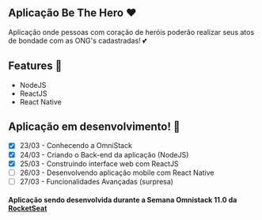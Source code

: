 
## Aplicação Be The Hero :heart:
Aplicação onde pessoas com coração de heróis poderão realizar seus atos de bondade com as ONG's cadastradas! :two_hearts:

## Features :wrench:
- NodeJS
- ReactJS
- React Native

## Aplicação em desenvolvimento! :hammer:
* [x] 23/03 - Conhecendo a OmniStack
* [x] 24/03 - Criando o Back-end da aplicação (NodeJS)
* [x] 25/03 - Construindo interface web com ReactJS
* [ ] 26/03 - Desenvolvendo aplicação mobile com React Native
* [ ] 27/03 - Funcionalidades Avançadas (surpresa)

#### Aplicação sendo desenvolvida durante a Semana Omnistack 11.0 da [RocketSeat](https://github.com/Rocketseat)
